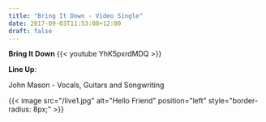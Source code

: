 ```yaml
---
title: "Bring It Down - Video Single"
date: 2017-09-03T11:53:08+12:00
draft: false
---
```


**Bring It Down**
{{< youtube YhK5pxrdMDQ >}}


**Line Up**:

John Mason - Vocals, Guitars and Songwriting

{{< image src="/live1.jpg" alt="Hello Friend" position="left" style="border-radius: 8px;" >}}





